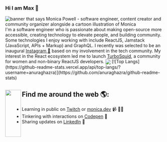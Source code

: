 ### Hi I am Max 👋
<img src="https://raw.githubusercontent.com/M0nica/M0nica/master/gh-header-image-cropped.png" alt="banner that says Monica Powell - software engineer, content creator and community organizer alongside a cartoon illustration of Monica">
I'm a software engineer who is passionate about making open-source more accessible, creating technology to elevate people, and building community. Some technologies I enjoy working with include ReactJS, Jamstack (JavaScript, APIs + Markup) and GraphQL. I recently was selected to be an inaugural <a href="https://www.instagram.com/max_bezs/">Instagram 🌟</a> based on my involvement in the tech community.  My interest in the React ecosystem led me to launch <a href="https://www.turbosquid.com/ru/Search/Artists/Max_Bezs">TurboSquid</a>, a community for women and non-binary ReactJS developers.

<img align="center" src="https://github-readme-stats.vercel.app/api/<CARD_TYPE>/?username=<USERNAME>&theme=<THEME_NAME>" />
[![Top Langs](https://github-readme-stats.vercel.app/api/top-langs/?username=anuraghazra)](https://github.com/anuraghazra/github-readme-stats)

## Find me around the web 🌎: <a href="https://www.instagram.com/max_bezs/"><img align="left" width="50" height="150" src="https://github.com/M0nica/M0nica/blob/main/octomonica/m0nica-octocat-rotating.gif?raw=true"></a>
- Learning in public on <a href="https://www.twitch.tv/blacktechdiva">Twitch</a> or <a href="https://www.monica.dev">monica.dev</a> 📹 ✍🏾
- Tinkering with interactions on <a href="https://codepen.io/m0nica"> Codepen</a> 🏓
- Sharing updates on <a href="https://www.linkedin.com/in/monicampowell/">LinkedIn</a> 💼

